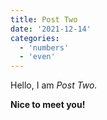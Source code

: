 ```yaml
---
title: Post Two
date: '2021-12-14'
categories:
  - 'numbers'
  - 'even'
---
```


Hello, I am _Post Two._

**Nice to meet you!**
